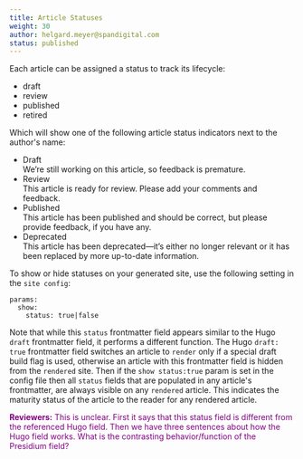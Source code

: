 ```yaml
---
title: Article Statuses
weight: 30
author: helgard.meyer@spandigital.com
status: published
---
```


Each article can be assigned a status to track its lifecycle:

- draft
- review
- published
- retired

Which will show one of the following article status indicators next to the author's name:
<html>
<div class="article-status">  
<ul>  
<li><span title="Article Status" class="label label-success status-draft">Draft</span></li> We’re still working on this article, so feedback is premature.
<li><span title="Article Status" class="label label-success status-review">Review</span></li> This article is ready for review. Please add your comments and feedback.    
<li><span title="Article Status" class="label label-success status-published">Published</span></li> This article has been published and should be correct, but please provide feedback, if you have any.
<li><span title="Article Status" class="label label-success status-retired">Deprecated</span></li> This article has been deprecated—it’s either no longer relevant or it has been replaced by more up-to-date information.
</ul>
</div>
</html>
  

To show or hide statuses on your generated site, use the following setting in the `site config`:

```
params:
  show:
    status: true|false
```


Note that while this `status` frontmatter field appears similar to the Hugo `draft` frontmatter field, it performs a different function.
The Hugo `draft: true` frontmatter field switches an article to `render` only if a special draft build flag is used, otherwise an article with this frontmatter field is hidden from the `rendered` site. Then if the `show status:true` param is set in the config file then all `status` fields that are populated in any article's frontmatter, are always visible on any `rendered` article. This indicates the maturity status of the article to the reader for any rendered article.

<span style="color:purple">**Reviewers:** This is unclear. First it says that this status field is different from the referenced Hugo field. Then we have three sentences about how the Hugo field works. What is the contrasting behavior/function of the Presidium field?
